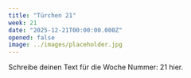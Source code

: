 ```yaml
---
title: "Türchen 21"
week: 21
date: "2025-12-21T00:00:00.000Z"
opened: false
image: ../images/placeholder.jpg
---
```


Schreibe deinen Text für die Woche Nummer: 21 hier.

